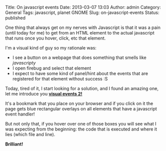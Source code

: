 Title: On javascript events
Date: 2013-03-07 13:03
Author: admin
Category: General
Tags: javascript, planet GNOME
Slug: on-javascript-events
Status: published

One thing that always get on my nerves with Javascript is that it was a pain (until today for me) to get from an HTML element to the actual javascript that runs once you hover, click, etc that element.

I'm a visual kind of guy so my rationale was:

- I see a button on a webpage that does something that smells like *javascripty*
- I open firebug and select that element
- I expect to have some kind of panel/hint about the events that are registered for that element without success :S

Today, tired of it, I start looking for a solution, and I found an amazing one, let me introduce you [**visual events 2!**](http://www.sprymedia.co.uk/article/Visual+Event+2 "Visual events 2")

It's a bookmark that you place on your browser and if you click on it the page gets blue rectangular overlays on all elements that have a javascript event handler!

But not only that, if you hover over one of those boxes you will see what I was expecting from the beginning: the code that is executed and where it lies (which file and line).

**Brilliant!**

